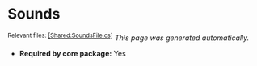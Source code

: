 # Sounds
<sup>Relevant files: [[Shared:SoundsFile.cs]](https://github.com/Regalis11/Barotrauma/blob/master/Barotrauma/BarotraumaShared/SharedSource/ContentManagement/ContentFile/SoundsFile.cs)</sup>
*This page was generated automatically.*

- **Required by core package:** Yes



